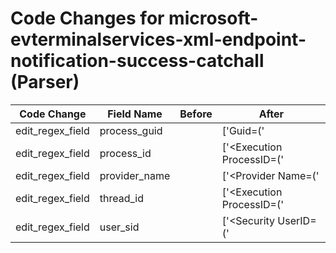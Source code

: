 # Code Changes for microsoft-evterminalservices-xml-endpoint-notification-success-catchall (Parser)

| Code Change | Field Name | Before | After |
|-------------|------------|--------|-------|
| edit_regex_field | process_guid |  | ['Guid=(\'|")\{({process_guid}[^\}\'"]+?)\}(\'|")'] |
| edit_regex_field | process_id |  | ['<Execution ProcessID=(\'|")({process_id}\d+)(\'|") ThreadID=(\'|")({thread_id}\d+)(\'|")\/>'] |
| edit_regex_field | provider_name |  | ['<Provider Name=(\'|")({provider_name}[^\'"]+)(\'|")'] |
| edit_regex_field | thread_id |  | ['<Execution ProcessID=(\'|")({process_id}\d+)(\'|") ThreadID=(\'|")({thread_id}\d+)(\'|")\/>'] |
| edit_regex_field | user_sid |  | ['<Security UserID=(\'|")({user_sid}[^\'"]+)(\'|")\/>'] |